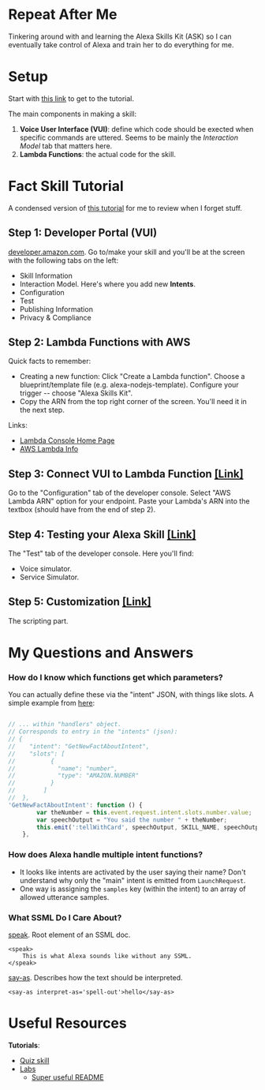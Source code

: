 # Repeat After Me

Tinkering around with and learning the Alexa Skills Kit (ASK) so I can eventually take control of Alexa and train her to do everything for me.

# Setup

Start with [this link](https://developer.amazon.com/alexa-skills-kit/tutorials/fact-skill-1?&sc_channel=SEM&sc_campaign=Fact-Skill&sc_detail=Branded&sc_segment=Alexa-Dev&sc_publisher=Google&sc_country=WW&sc_medium=SEM_Fact-Skill_Branded_Alexa-Dev_Google_WW_0007&sc_trackingcode=0007&gclid=EAIaIQobChMIgbLNnZXk1QIVgS-BCh0-WQPoEAAYASAAEgL2U_D_BwE) to get to the tutorial.

The main components in making a skill:

1. __Voice User Interface (VUI)__: define which code should be exected when specific commands are uttered. Seems to be mainly the _Interaction Model_ tab that matters here.
2. __Lambda Functions__: the actual code for the skill.

# Fact Skill Tutorial

A condensed version of [this tutorial](https://developer.amazon.com/alexa-skills-kit/tutorials/fact-skill-1) for me to review when I forget stuff.

## Step 1: Developer Portal (VUI)

[developer.amazon.com](https://developer.amazon.com). Go to/make your skill and you'll be at the screen with the following tabs on the left:
 - Skill Information
 - Interaction Model. Here's where you add new __Intents__. 
 - Configuration
 - Test
 - Publishing Information
 - Privacy & Compliance
 
 ## Step 2: Lambda Functions with AWS

Quick facts to remember:
- Creating a new function: Click "Create a Lambda function". Choose a blueprint/template file (e.g. alexa-nodejs-template). Configure your trigger -- choose "Alexa Skills Kit". 
- Copy the ARN from the top right corner of the screen. You'll need it in the next step.

Links: 
- [Lambda Console Home Page](https://console.aws.amazon.com/lambda/)
- [AWS Lambda Info](https://aws.amazon.com/lambda/)

## Step 3: Connect VUI to Lambda Function [[Link]](https://developer.amazon.com/alexa-skills-kit/tutorials/fact-skill-3)

Go to the "Configuration" tab of the developer console. Select "AWS Lambda ARN" option for your endpoint. Paste your Lambda's ARN into the textbox (should have from the end of step 2).

## Step 4: Testing your Alexa Skill [[Link]](https://developer.amazon.com/alexa-skills-kit/tutorials/fact-skill-4)

The "Test" tab of the developer console. Here you'll find:
- Voice simulator.
- Service Simulator.

## Step 5: Customization [[Link]](https://developer.amazon.com/alexa-skills-kit/tutorials/fact-skill-5)

The scripting part. 


# My Questions and Answers


### How do I know which functions get which parameters?

You can actually define these via the "intent" JSON, with things like slots. A simple example from [here](https://github.com/alexa/alexa-cookbook/blob/master/labs/Day-1/3-number-facts%20(Built-in%20Slots)/src/index.js
):

```js

// ... within "handlers" object.
// Corresponds to entry in the "intents" (json):
// {
//    "intent": "GetNewFactAboutIntent",
//    "slots": [
//          {
//            "name": "number",
//            "type": "AMAZON.NUMBER"
//          }
//        ]
//  },
'GetNewFactAboutIntent': function () {
        var theNumber = this.event.request.intent.slots.number.value;
        var speechOutput = "You said the number " + theNumber;
        this.emit(':tellWithCard', speechOutput, SKILL_NAME, speechOutput)
    },

```

### How does Alexa handle multiple intent functions?

- It looks like intents are activated by the user saying their name? Don't understand why only the "main" intent is emitted from `LaunchRequest`.
- One way is assigning the `samples` key (within the intent) to an array of allowed utterance samples.

### What SSML Do I Care About?

[speak](https://developer.amazon.com/public/solutions/alexa/alexa-skills-kit/docs/speech-synthesis-markup-language-ssml-reference#speak). Root element of an SSML doc. 
```
<speak>
    This is what Alexa sounds like without any SSML.
</speak>
```

[say-as](https://developer.amazon.com/public/solutions/alexa/alexa-skills-kit/docs/speech-synthesis-markup-language-ssml-reference#say-as). Describes how the text should be interpreted. 
```
<say-as interpret-as='spell-out'>hello</say-as>
```


# Useful Resources

__Tutorials__:

- [Quiz skill](https://github.com/alexa/skill-sample-nodejs-quiz-game/blob/master/step-by-step/1-voice-user-interface.md)
- [Labs](https://github.com/alexa/alexa-cookbook/blob/master/labs/README.md)
    - [Super useful README](https://github.com/alexa/alexa-cookbook/blob/master/labs/HelloWorld/README.md)
